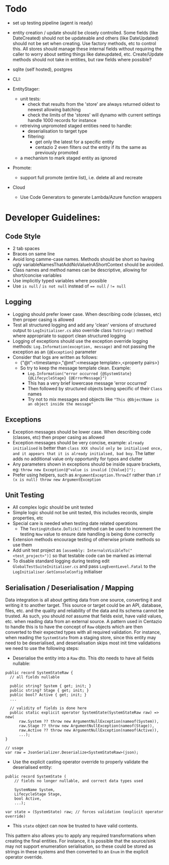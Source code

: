 # Todo
- set up testing pipeline (agent is ready)
- entity creation / update should be closely controlled.  Some fields (like DateCreated) should not be updateable
  and others (like DateUpdated) should not be set when creating.  Use factory methods, etc to control this.  All stores
  should manage these internal fields without requiring the caller to worry about setting things like dateupdated, etc.
  Create/Update methods should not take in entities, but raw fields where possible?
- sqlite (self hosted), postgres

- CLI:

- EntityStager:
  - unit tests:
    - check that results from the 'store' are always returned oldest to newest allowing batching 
    - check the limits of the 'stores' will dynamo with current settings handle 1000 records for instance
  - retreiving unpromoted staged entities need to handle:
    - deserialisation to target type
    - filtering:
      - get only the latest for a specific entity
      - centazio 2 even filters out the entity if its the same as previously promoted
  - a mechanism to mark staged entity as ignored

- Promote:
  - support full promote (entire list), i.e. delete all and recreate

- Cloud
  - Use Code Generators to generate Lambda/Azure function wrappers

# Developer Guidelines:

## Code Style 
- 2 tab spaces
- Braces on same line
- Avoid long camme-case names.  Methods should be short so having ugly variableNamesThatAddNoValueInAShortContext should
    be avoided. 
- Class names and method names can be descriptive, allowing for short/concise variables
- Use implicitly typed variables where possible
- Use `is null` / `is not null` instead of `== null` / `!= null`

## Logging
- Logging should prefer lower case.  When describing code (classes, etc) then proper casing is allowed
- Test all structured logging and add any 'clean' versions of structured output to `LogInitialiser.cs` also override
    class `ToString()` method where appropriate to support clean structured logging
- Logging of exceptions should use the exception override logging methods: `Log.Information(exception, message)` and
    not passing the exception as an `{@Exception}` parameter
- Consider that logs are written as follows:
  - {"@t":\<timestamp>,"@mt":\<message template>,\<property pairs>}
  - So try to keep the message template clean.  Example:
    - `Log.Information("error occurred {@SystemState} {@LifecycleStage} {@ErrorMessage}")`
    - This has a very brief lowercase message 'error occurred'
    - Then followed by structured objects being specific of their `Class` names
    - Try not to mix messages and objects like `"This @ObjectName is an object inside the message"`

## Exceptions
- Exception messages should be lower case.  When describing code (classes, etc) then proper casing as allowed
- Exception messages should be very concise, example: `already initialised` is better than `class XXX should only be
    initialised once, and it appears that it is already initialsed, bad boy`.  The latter adds no additional value
    only opportunity for typos and clutter
- Any parameters shown in exceptions should be inside square brackets, eg: `throw new Exception(@"value is invalid [{Value}]");`
- Prefer using helpers, such as `ArgumentException.ThrowIf` rather than `if (x is null) throw new ArgumentException`

## Unit Testing
- All complex logic should be unit tested
- Simple logic should not be unit tested, this includes records, simple properties, etc
- Special care is needed when testing date related operations
  - The `TestingUtcDate.DoTick()` method can be used to increment the testing `Now` value to ensure date handling
  is being done correctly
- Extension methods encourage testing of otherwise private methods so use them
- Add unit test project as `[assembly: InternalsVisibleTo("<test_project>")]` so that testable code can be marked as 
  internal
- To disable standard logging during testing edit `GlobalTestSuiteInitialiser.cs` and pass `LogEventLevel.Fatal`
    to the `LogInitialiser.GetConsoleConfig` initialiser

## Serialisation / Deserialisation / Mapping
Data integration is all about getting data from one source, converting it and writing it to another target.  This source
or target could be an API, database, files, etc. and the quality and reliability of the data and its schema cannot be 
trusted.  As such, you should *not* assume that fields exist, have valid values, etc. when reading data from an external
source.  A pattern used in Centazio to handle this is to have the concept of `Raw` objects which are then converted
to their expected types with all required validation.  For instance, when reading the `SystemState` from a staging store, 
since this entity may need to be deserialised, and deserialisation skips most init time validations we need to use the 
following steps:

- Deserialise the entity into a `Raw` dto.  This dto needs to have all fields nullable:
```
public record SystemStateRaw {
  // all fields nullable
  
  public string? System { get; init; }
  public string? Stage { get; init; }
  public bool? Active { get; init; } 
  ...
  
  // validity of fields is done here  
  public static explicit operator SystemState(SystemStateRaw raw) => new(
      raw.System ?? throw new ArgumentNullException(nameof(System)), 
      raw.Stage ?? throw new ArgumentNullException(nameof(Stage)), 
      raw.Active ?? throw new ArgumentNullException(nameof(Active)),
      ...);
}

// usage
var raw = JsonSerializer.Deserialize<SystemStateRaw>(json);
```

- Use the explicit casting operator override to properly validate the deserialised entity:
```
public record SystemState (
    // fields no longer nullable, and correct data types used
    
    SystemName System, 
    LifecycleStage Stage, 
    bool Active,
    ...);
    
var state = (SystemState) raw; // forces validation (explicit operator override)
```
- This `state` object can now be trusted to have valid contents.

This pattern also allows you to apply any required transformations when creating the final entities.  For instance, it
is possible that the source/sink may not support enumeration serialisation, so these could be stored as strings in these
systems and then converted to an `Enum` in the explicit operator override.
